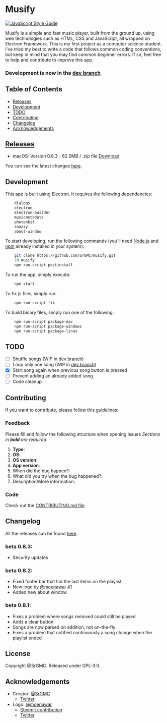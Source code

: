 
# Musify
[![JavaScript Style Guide](https://cdn.rawgit.com/standard/standard/master/badge.svg)](https://github.com/standard/standard)

Musify is a simple and fast music player, built from the ground up, using web technologies such as HTML, CSS and JavaScript, all wrapped on Electron Framework.
This is my first project as a computer science student. I've tried my best to write a code that follows common coding conventions, but keep in mind that you may find common beginner errors. If so, feel free to help and contribute to improve this app.

### Development is now in the [dev branch](https://github.com/SrGMC/musify/tree/dev)

## Table of Contents

 - [Releases](#releases)
 - [Development](#development)
 - [TODO](#todo)
 - [Contributing](#contributing)
 - [Changelog](#changelog)
 - [Acknowledgements](#acknowledgements)

## [Releases](https://github.com/SrGMC/musify/releases)
- macOS: Version 0.8.3 - 62.9MB / .zip file [Download](https://github.com/SrGMC/musify/releases/download/0.8.3/Musify.zip)

You can see the latest changes [here](#changelog).

## Development
This app is built using Electron. It requires the following dependencies:

```bash
    dialogs
    electron
    electron-builder
    musicmetadata
    photonkit
    snazzy
    about-window
```

To start developing, run the following commands (you'll need [Node.js](https://nodejs.org/) and [npm](https://www.npmjs.com/) already installed in your system):

```bash
    git clone https://github.com/SrGMC/musify.git
    cd musify
    npm run-script postinstall
```

To run the app, simply execute:

```bash
    npm start
```

To fix js files, simply run:

```bash
    npm run-script fix
```

To build binary files, simply run one of the following:

```bash
    npm run-script package-mac
    npm run-script package-windows
    npm run-script package-linux
```

## TODO
- [ ] Shuffle songs (WIP in [dev branch](https://github.com/SrGMC/musify/tree/dev))
- [ ] Loop only one song (WIP in [dev branch](https://github.com/SrGMC/musify/tree/dev))
- [x] Start song again when previous song button is pressed
- [ ] Prevent adding an already added song
- [ ] Code cleanup

## Contributing
If you want to contribute, please follow this guidelines:
### Feedback
Please fill and follow the following structure when opening issues
*Sections in **bold** are required*

1. **Type**:
2. **OS**:
3. **OS version**:
4. **App version**:
5. When did the bug happen?:
6. What did you try when the bug happened?:
7. Description/More information:

### Code
Check out the [CONTRIBUTING.md file](https://github.com/SrGMC/musify/blob/master/CONTRIBUTING.md)

## Changelog
All the releases can be found [here](https://github.com/SrGMC/musify/releases).

### beta 0.8.3:
* Security updates

### beta 0.8.2:
* Fixed footer bar that hid the last items on the playlist
* New logo by [@moenawar](https://github.com/moenawar85) [#1](https://github.com/SrGMC/musify/issues/1)
* Added new about window

### beta 0.8.1:
* Fixes a problem where songs removed could still be played
* Adds a clear button
* Songs are now parsed on addition, not on-the-fly
* Fixes a problem that notified continuously a song change when the playlist ended

## License
Copyright @SrGMC. Released under GPL-3.0.

## Acknowledgements
- Creator: [@SrGMC](https://github.com/SrGMC)
     + [Twitter](https://twitter.com/Sr_GMC)
- Logo: [@moenawar](https://github.com/moenawar85)
     + [Steemit contribution](https://steemit.com/utopian-io/@moenawar/my-new-logo-design-for-musify)
     + [Twitter](https://twitter.com/moen85)
